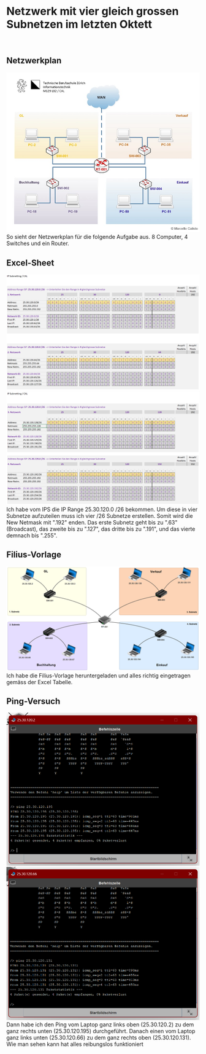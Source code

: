 # Netzwerk mit vier gleich grossen Subnetzen im letzten Oktett

<br>

## Netzwerkplan

<img src="../../Bilder/N1/P3 Bild1.jpg">
So sieht der Netzwerkplan für die folgende Aufgabe aus. 8 Computer, 4 Switches und ein Router.

<br>

## Excel-Sheet

<img src="../../Bilder/N1/P3 Bild2.png">
<img src="../../Bilder/N1/P3 Bild3.png">
Ich habe vom IPS die IP Range 25.30.120.0 /26 bekommen. Um diese in vier Subnetze aufzuteilen muss ich vier /26 Subnetze erstellen. Somit wird die New Netmask mit ".192" enden. Das erste Subnetz geht bis zu ".63" (Broadcast), das zweite bis zu ".127", das dritte bis zu ".191", und das vierte demnach bis ".255".

<br>

## Filius-Vorlage
<img src="../../Bilder/N1/P3 Bild4.png">
Ich habe die Filius-Vorlage heruntergeladen und alles richtig eingetragen gemäss der Excel Tabelle.

<br>

## Ping-Versuch
<img src="../../Bilder/N1/P3 Bild5.png">
<img src="../../Bilder/N1/P3 Bild6.png">
Dann habe ich den Ping vom Laptop ganz links oben (25.30.120.2) zu dem ganz rechts unten (25.30.120.195) durchgeführt. Danach einen vom Laptop ganz links unten (25.30.120.66) zu dem ganz rechts oben (25.30.120.131). Wie man sehen kann hat alles reibungslos funktioniert
